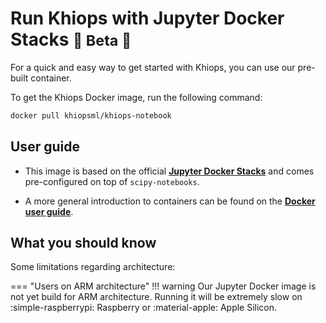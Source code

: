 # Run Khiops with Jupyter Docker Stacks <small>  🚧 Beta 🚧 </small>

For a quick and easy way to get started with Khiops, you can use our pre-built container. 

To get the Khiops Docker image, run the following command:
```bash
docker pull khiopsml/khiops-notebook
```

## User guide

- This image is based on the official [**Jupyter Docker Stacks**][jupyterdockerstacks] and comes pre-configured on top of `scipy-notebooks`.

[jupyterdockerstacks]:https://jupyter-docker-stacks.readthedocs.io/en/latest/

- A more general introduction to containers can be found on the [**Docker user guide**][docker-guide].

[docker-guide]: https://docs.docker.com/get-started/


## What you should know

Some limitations regarding architecture:

=== "Users on ARM architecture"
    !!! warning 
        Our Jupyter Docker image is not yet build for ARM architecture. Running it will be extremely slow on :simple-raspberrypi: Raspberry or :material-apple: Apple Silicon.

